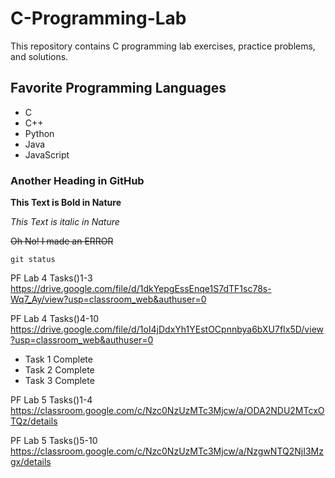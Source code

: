 # C-Programming-Lab
This repository contains C programming lab exercises, practice problems, and solutions.  

## Favorite Programming Languages
- C
- C++
- Python
- Java
- JavaScript
  
### Another Heading in GitHub

**This Text is Bold in Nature**

*This Text is italic in Nature*

~~Oh No! I made an ERROR~~

`git status`

PF Lab 4 Tasks()1-3
https://drive.google.com/file/d/1dkYepgEssEnqe1S7dTF1sc78s-Wq7_Ay/view?usp=classroom_web&authuser=0

PF Lab 4 Tasks()4-10
https://drive.google.com/file/d/1oI4jDdxYh1YEstOCpnnbya6bXU7fIx5D/view?usp=classroom_web&authuser=0

 * Task 1 Complete
 * Task 2 Complete
 * Task 3 Complete

PF Lab 5 Tasks()1-4
https://classroom.google.com/c/Nzc0NzUzMTc3Mjcw/a/ODA2NDU2MTcxOTQz/details

PF Lab 5 Tasks()5-10
https://classroom.google.com/c/Nzc0NzUzMTc3Mjcw/a/NzgwNTQ2NjI3Mzgx/details
